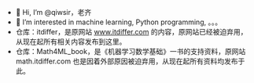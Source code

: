 - 👋 Hi, I’m @qiwsir，老齐
- 👀 I’m interested in machine learning, Python programming, 。。。
- 仓库：itdiffer，是原网站 www.itdiffer.com 的内容，原网站已经被迫弃用，从现在起所有相关内容发布到这里。
- 仓库：Math4ML_book，是《机器学习数学基础》一书的支持资料，原网站 math.itdiffer.com 也是因着外部原因被迫弃用，从现在起所有资料均发布于此。

<!---
qiwsir/qiwsir is a ✨ special ✨ repository because its `README.md` (this file) appears on your GitHub profile.
You can click the Preview link to take a look at your changes.
--->
